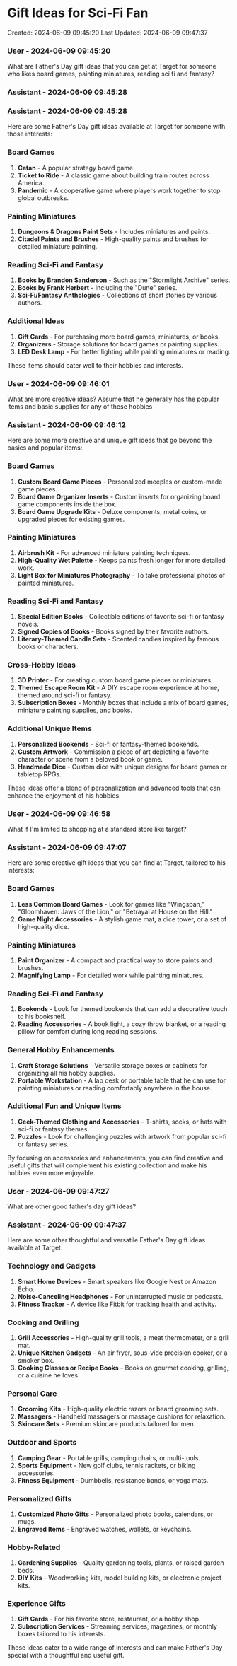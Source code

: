 # Gift Ideas for Sci-Fi Fan

Created: 2024-06-09 09:45:20
Last Updated: 2024-06-09 09:47:37

### User - 2024-06-09 09:45:20

What are Father's Day gift ideas that you can get at Target for someone who likes board games, painting miniatures, reading sci fi and fantasy?

### Assistant - 2024-06-09 09:45:28



### Assistant - 2024-06-09 09:45:28

Here are some Father's Day gift ideas available at Target for someone with those interests:

### Board Games
1. **Catan** - A popular strategy board game.
2. **Ticket to Ride** - A classic game about building train routes across America.
3. **Pandemic** - A cooperative game where players work together to stop global outbreaks.

### Painting Miniatures
1. **Dungeons & Dragons Paint Sets** - Includes miniatures and paints.
2. **Citadel Paints and Brushes** - High-quality paints and brushes for detailed miniature painting.

### Reading Sci-Fi and Fantasy
1. **Books by Brandon Sanderson** - Such as the "Stormlight Archive" series.
2. **Books by Frank Herbert** - Including the "Dune" series.
3. **Sci-Fi/Fantasy Anthologies** - Collections of short stories by various authors.

### Additional Ideas
1. **Gift Cards** - For purchasing more board games, miniatures, or books.
2. **Organizers** - Storage solutions for board games or painting supplies.
3. **LED Desk Lamp** - For better lighting while painting miniatures or reading.

These items should cater well to their hobbies and interests.

### User - 2024-06-09 09:46:01

What are more creative ideas? Assume that he generally has the popular items and basic supplies for any of these hobbies

### Assistant - 2024-06-09 09:46:12

Here are some more creative and unique gift ideas that go beyond the basics and popular items:

### Board Games
1. **Custom Board Game Pieces** - Personalized meeples or custom-made game pieces.
2. **Board Game Organizer Inserts** - Custom inserts for organizing board game components inside the box.
3. **Board Game Upgrade Kits** - Deluxe components, metal coins, or upgraded pieces for existing games.

### Painting Miniatures
1. **Airbrush Kit** - For advanced miniature painting techniques.
2. **High-Quality Wet Palette** - Keeps paints fresh longer for more detailed work.
3. **Light Box for Miniatures Photography** - To take professional photos of painted miniatures.

### Reading Sci-Fi and Fantasy
1. **Special Edition Books** - Collectible editions of favorite sci-fi or fantasy novels.
2. **Signed Copies of Books** - Books signed by their favorite authors.
3. **Literary-Themed Candle Sets** - Scented candles inspired by famous books or characters.

### Cross-Hobby Ideas
1. **3D Printer** - For creating custom board game pieces or miniatures.
2. **Themed Escape Room Kit** - A DIY escape room experience at home, themed around sci-fi or fantasy.
3. **Subscription Boxes** - Monthly boxes that include a mix of board games, miniature painting supplies, and books.

### Additional Unique Items
1. **Personalized Bookends** - Sci-fi or fantasy-themed bookends.
2. **Custom Artwork** - Commission a piece of art depicting a favorite character or scene from a beloved book or game.
3. **Handmade Dice** - Custom dice with unique designs for board games or tabletop RPGs.

These ideas offer a blend of personalization and advanced tools that can enhance the enjoyment of his hobbies.

### User - 2024-06-09 09:46:58

What if I'm limited to shopping at a standard store like target?

### Assistant - 2024-06-09 09:47:07

Here are some creative gift ideas that you can find at Target, tailored to his interests:

### Board Games
1. **Less Common Board Games** - Look for games like "Wingspan," "Gloomhaven: Jaws of the Lion," or "Betrayal at House on the Hill."
2. **Game Night Accessories** - A stylish game mat, a dice tower, or a set of high-quality dice.

### Painting Miniatures
1. **Paint Organizer** - A compact and practical way to store paints and brushes.
2. **Magnifying Lamp** - For detailed work while painting miniatures.

### Reading Sci-Fi and Fantasy
1. **Bookends** - Look for themed bookends that can add a decorative touch to his bookshelf.
2. **Reading Accessories** - A book light, a cozy throw blanket, or a reading pillow for comfort during long reading sessions.

### General Hobby Enhancements
1. **Craft Storage Solutions** - Versatile storage boxes or cabinets for organizing all his hobby supplies.
2. **Portable Workstation** - A lap desk or portable table that he can use for painting miniatures or reading comfortably anywhere in the house.

### Additional Fun and Unique Items
1. **Geek-Themed Clothing and Accessories** - T-shirts, socks, or hats with sci-fi or fantasy themes.
2. **Puzzles** - Look for challenging puzzles with artwork from popular sci-fi or fantasy series.

By focusing on accessories and enhancements, you can find creative and useful gifts that will complement his existing collection and make his hobbies even more enjoyable.

### User - 2024-06-09 09:47:27

What are other good father's day gift ideas?

### Assistant - 2024-06-09 09:47:37

Here are some other thoughtful and versatile Father's Day gift ideas available at Target:

### Technology and Gadgets
1. **Smart Home Devices** - Smart speakers like Google Nest or Amazon Echo.
2. **Noise-Canceling Headphones** - For uninterrupted music or podcasts.
3. **Fitness Tracker** - A device like Fitbit for tracking health and activity.

### Cooking and Grilling
1. **Grill Accessories** - High-quality grill tools, a meat thermometer, or a grill mat.
2. **Unique Kitchen Gadgets** - An air fryer, sous-vide precision cooker, or a smoker box.
3. **Cooking Classes or Recipe Books** - Books on gourmet cooking, grilling, or a cuisine he loves.

### Personal Care
1. **Grooming Kits** - High-quality electric razors or beard grooming sets.
2. **Massagers** - Handheld massagers or massage cushions for relaxation.
3. **Skincare Sets** - Premium skincare products tailored for men.

### Outdoor and Sports
1. **Camping Gear** - Portable grills, camping chairs, or multi-tools.
2. **Sports Equipment** - New golf clubs, tennis rackets, or biking accessories.
3. **Fitness Equipment** - Dumbbells, resistance bands, or yoga mats.

### Personalized Gifts
1. **Customized Photo Gifts** - Personalized photo books, calendars, or mugs.
2. **Engraved Items** - Engraved watches, wallets, or keychains.

### Hobby-Related
1. **Gardening Supplies** - Quality gardening tools, plants, or raised garden beds.
2. **DIY Kits** - Woodworking kits, model building kits, or electronic project kits.

### Experience Gifts
1. **Gift Cards** - For his favorite store, restaurant, or a hobby shop.
2. **Subscription Services** - Streaming services, magazines, or monthly boxes tailored to his interests.

These ideas cater to a wide range of interests and can make Father's Day special with a thoughtful and useful gift.

